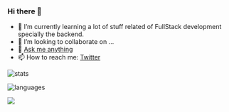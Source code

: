 ### Hi there 👋


- 🌱 I’m currently learning a lot of stuff related of FullStack development specially the backend.
- 👯 I’m looking to collaborate on ...
- 💬 [Ask me anything](https://twitter.com/messages/2370577769-3805104374?recipient_id=2370577769)
- 📫 How to reach me: [Twitter](https://twitter.com/xp187)

![stats](https://github-readme-stats.vercel.app/api?username=BSA10&hide=contribs&show_icons=true&theme=dark)

![languages](https://github-readme-stats.vercel.app/api/top-langs/?username=BSA10&layout=compact&theme=dark)

![](https://komarev.com/ghpvc/?username=bsa10)
